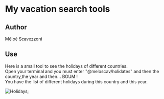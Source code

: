 # My vacation search tools

## Author 
Méloé Scavezzoni

## Use
Here is a small tool to see the holidays of different countries.    
Open your terminal and you must enter "@meloscav/holidates" and then the country,the year and then... BOUM !    
You have the list of different holidays during this country and this year.



![Holidays](https://media.giphy.com/media/5ocAtoAPhIDcI/giphy.gif "holiday");

